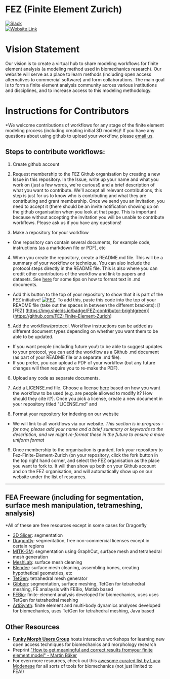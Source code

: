 # FEZ (Finite Element Zurich)
[![Slack](https://img.shields.io/badge/Slack-4A154B?style=for-the-badge&logo=slack&logoColor=white)](https://join.slack.com/t/finiteelementzurich/shared_invite/zt-npk1si4j-2~Cew80JO~DMxe5undnUpA)     
[![Website Link](https://img.shields.io/badge/FEZ-website-brightgreen)](https://fez-finite-element-zurich.github.io/)



# Vision Statement

Our vision is to create a virtual hub to share modeling workflows for finite element analysis (a modeling method used in biomechanics research). Our website will serve as a place to learn methods (including open access alternatives to commercial software) and form collaborations. The main goal is to form a finite element analysis community across various institutions and disciplines, and to increase access to this modeling methodology. 


# Instructions for Contributors  

*We welcome contributions of workflows for any stage of the finite element modeling process (including creating initial 3D models)! If you have any questions about using github to upload your workflow, please [email us](fezurich@gmail.com).

## Steps to contribute workflows:
1. Create github account   

2. Request membership to the FEZ Github organisation by creating a new Issue in this repository. In the Issue, write up your name and what you work on (just a few words, we're curious!) and a brief description of what you want to contribute. We'll accept all relevant contributions, this step is just for us to know who is contributing and what they are contributing and grant membership. Once we send you an invitation, you need to accept it (there should be an invite notification showing up on the github organisation when you look at that page. This is important because without accepting the invitation you will be unable to contribute workflows. Please ask us if you have any questions!

3. Make a repository for your workflow   
  - One repository can contain several documents, for example code, instructions (as a markdown file or PDF), etc  

4. When you create the repository, create a README.md file. This will be a summary of your workflow or technique. You can also include the protocol steps directly in the README file. This is also where you can credit other contributors of the workflow and link to papers and datasets. See [here](https://docs.github.com/en/github/writing-on-github/basic-writing-and-formatting-syntax) for some tips on how to format text in .md documents.
  - Add this button to the top of your repository to show that it is part of the FEZ initiative! [![FEZ](https://img.shields.io/badge/FEZ-contributor-brightgreen)](https://github.com/FEZ-Finite-Element-Zurich). To add this, paste this code into the top of your README file (take out the spaces in between the different brackets): [![FEZ] (https://img.shields.io/badge/FEZ-contributor-brightgreen)] (https://github.com/FEZ-Finite-Element-Zurich)

5. Add the workflow/protocol. Workflow instructions can be added as different document types depending on whether you want them to be able to be updated. 
  - If you want people (including future you!) to be able to suggest updates to your protocol, you can add the workflow as a Github .md document (as part of your README file or a separate .md file). 
  - If you prefer, you can upload a PDF of your workflow (but any future changes will then require you to re-make the PDF).
  
6. Upload any code as separate documents.

7. Add a LICENSE.md file. Choose a license [here](https://choosealicense.com/) based on how you want the workflow to be used (e.g. are people allowed to modify it? How should they cite it?). Once you pick a license, create a new document in your repository titled "LICENSE.md" and 
  
8. Format your repository for indexing on our website  
  - We will link to all workflows via our website. *This section is in progress - for now, please add your name and a brief summary or keywords to the description, and we might re-format these in the future to ensure a more uniform format*
 
9. Once membership to the organisation is granted, fork your repository to Fez-Finite-Element-Zurich (on your repository, click the fork button in the top right hand corner, and select the FEZ organisation as the place you want to fork to. It will then show up both on your Github account and on the FEZ organisation, and will automatically show up on our website under the list of resources. 

____
## FEA Freeware (including for segmentation, surface mesh manipulation, tetrameshing, analysis)
*All of these are free resources except in some cases for Dragonfly

- [3D Slicer](https://www.slicer.org/): segmentation
- [Dragonfly](https://www.theobjects.com/dragonfly/get-non-commercial-licensing-program.html): segmentation, free non-commercial licenses except in certain regions
- [MITK-GM](https://araex.github.io/mitk-gem-site/): segmentation using GraphCut, surface mesh and tetrahedral mesh generation
- [MeshLab](https://www.meshlab.net/): surface mesh cleaning
- [Blender](https://www.blender.org/): surface mesh cleaning, assembling bones, creating hypothetical geometries, etc
- [TetGen](http://wias-berlin.de/software/tetgen/): tetrahedral mesh generator
- [Gibbon](https://github.com/gibbonCode/GIBBON): segmentation, surface meshing, TetGen for tetrahedral meshing, FE analaysis with FEBio, Matlab based
- [FEBio](https://github.com/Kevin-Mattheus-Moerman/febio2): finite-element analysis developed for biomechanics, uses uses TetGen for tetrahedral meshing
- [ArtiSynth](https://www.artisynth.org/Main/HomePage): finite element and multi-body dynamics analyses developed for biomechanics, uses TetGen for tetrahedral meshing, Java based

## Other Resources
- [**Funky Morph Users Group**](https://github.com/FunkyMUG/FunkyMUG) hosts interactive workshops for learning new open access techniques for biomechanics and morphology research
- Preprint ["How to get meaningful and correct results fromyour finite element model" - Martin Bäker](https://www.researchgate.net/publication/328956103_How_to_get_meaningful_and_correct_results_from_your_finite_element_model)
- For even more resources, check out this [awesome curated list by Luca Modenese](https://github.com/modenaxe/awesome-biomechanics) for all sorts of tools for biomechanics (not just limited to FEA!)
